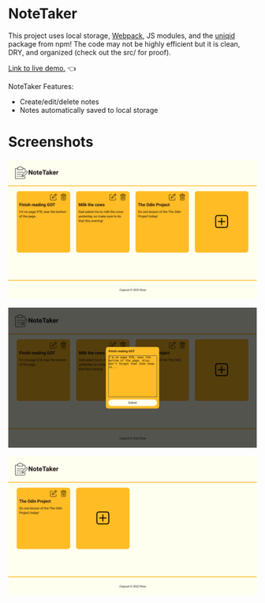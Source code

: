 # NoteTaker

This project uses local storage, [Webpack](https://webpack.js.org/), JS modules, and the [uniqid](https://www.npmjs.com/package/uniqid) package from npm! The code may not be highly efficient but it is clean, DRY, and organized (check out the src/ for proof). 

[Link to live demo.](https://rosendo-martinez.github.io/note-taker/) 👈

NoteTaker Features: 
 - Create/edit/delete notes
 - Notes automatically saved to local storage

# Screenshots 

![Screenshot](./read-me-imgs/sc1.png)

![Screenshot](./read-me-imgs/sc2.png)

![Screenshot](./read-me-imgs/sc3.png)